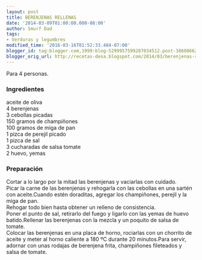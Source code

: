 ```yaml
---
layout: post
title: BERENJENAS RELLENAS
date: '2014-03-09T01:00:00.000-08:00'
author: Smurf Dad
tags:
- Verduras y legumbres
modified_time: '2016-03-16T01:52:33.484-07:00'
blogger_id: tag:blogger.com,1999:blog-5299957599287034512.post-3860866292970687769
blogger_orig_url: http://recetas-desa.blogspot.com/2014/03/berenjenas-rellenas.html
---
```


Para 4 personas.<br /><h3>Ingredientes</h3>aceite de oliva<br />4 berenjenas<br />3 cebollas picadas<br />150 gramos de champiñones<br />100 gramos de miga de pan<br />1 pizca de perejil picado<br />1 pizca de sal<br />3 cucharadas de salsa tomate<br />2 huevo, yemas<br /><h3>Preparación</h3>Cortar a lo largo por la mitad las berenjenas y vaciarlas con cuidado.<br />Picar la carne de las berenjenas y rehogarla con las cebollas en una sartén con aceite.Cuando estén doraditas, agregar los champiñones, perejil y la miga de pan.<br />Rehogar todo bien hasta obtener un relleno de consistencia.<br />Poner el punto de sal, retirarlo del fuego y ligarlo con las yemas de huevo batido.Rellenar las berenjenas con la mezcla y un poquito de salsa de tomate.<br />Colocar las berenjenas en una placa de horno, rociarlas con un chorrito de aceite y meter al horno caliente a 180 ºC durante 20 minutos.Para servir, adornar con unas rodajas de berenjena frita, champiñones fileteados y salsa de tomate.